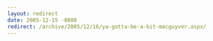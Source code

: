 ```yaml
---
layout: redirect
date: 2005-12-15 -0800
redirect: /archive/2005/12/16/ya-gotta-be-a-bit-macguyver.aspx/
---
```

